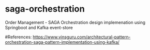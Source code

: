 # saga-orchestration
Order Management - SAGA Orchestration design implemenation using Springboot and Kafka event-store


#References:
https://www.vinsguru.com/architectural-pattern-orchestration-saga-pattern-implementation-using-kafka/
